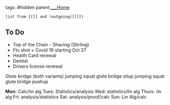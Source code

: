 tags: #hidden 
parent:[___Home](___Home.md)


```dataview
list from [[]] and !outgoing([[]])
```



## To Do


- Top of the Chain - Shaving (Stirling)
- Flu shot + Covid 19  starting Oct 27
- Health Card renewal
- Dentist
- Drivers license renewal

Glute bridge (both variants)
jumping squat
glute bridge
situp
jumping squat
glute bridge
pushup

**Mon:** Calc/lin alg
Tues: Statistics/analysis
Wed: statistics/lin alg
Thurs: /in alg
Fri: analysis/statistics
Sat: analysis/proof/calc
Sun: Lin Alg/calc